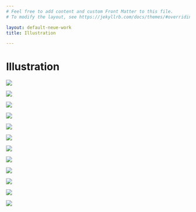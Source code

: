 ```yaml
---
# Feel free to add content and custom Front Matter to this file.
# To modify the layout, see https://jekyllrb.com/docs/themes/#overriding-theme-defaults

layout: default-neue-work
title: Illustration

---
```


# Illustration


![](images/hotel_painting.jpg)  

![](images/sceptre_painting.jpg)  

![](images/ento_painting.jpg)  

![](images/indeterminate_postcard_1.jpg)  

![](images/flat_drawing_1.jpg)  

![](images/flat_drawing_2.jpg)

![](images/classmates.png)  

![](images/blanket_pigeons.jpg)  

![](images/a_woman_unimpressed.jpg)  

![](images/birds_bridge.png)  


![](images/watcher.jpg)  


![](images/experiencing_frustration.jpg)  
